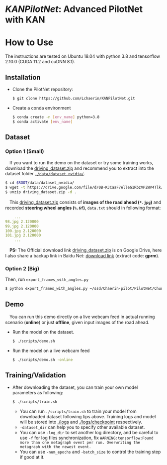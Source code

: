 # _KANPilotNet_: Advanced PilotNet with KAN


# How to Use
The instructions are tested on Ubuntu 18.04 with python 3.8 and tensorflow 2.10.0 (CUDA 11.2 and cuDNN 8.1).

## Installation
- Clone the PilotNet repository:
   ```bash
   $ git clone https://github.com/Lchaerin/KANPilotNet.git
   ```

- Create a conda environment
   ```bash
   $ conda create -n [env_name] python=3.8
   $ conda activate [env_name]
   ```

## Dataset
### Option 1 (Small)
　If you want to run the demo on the dataset or try some training works, download the
[driving_dataset.zip](https://drive.google.com/file/d/1Ue4XohCOV5YXy57S_5tDfCVqzLr101M7/view) and recommend you to
extract into the dataset folder [`./data/dataset_nvidia/`](./data/dataset_nvidia/).
```bash
$ cd $ROOT/data/dataset_nvidia/
$ wget -t https://drive.google.com/file/d/0B-KJCaaF7elleG1RbzVPZWV4Tlk/view?usp=sharing
$ unzip driving_dataset.zip -d .
```

　This [driving_dataset.zip](https://drive.google.com/file/d/1Ue4XohCOV5YXy57S_5tDfCVqzLr101M7/view) consists of
**images of the road ahead (`*.jpg`)** and recorded **steering wheel angles (`%.6f`)**, `data.txt` should in following
format:
```yaml
    ...
98.jpg 2.120000
99.jpg 2.120000
100.jpg 2.120000
101.jpg 2.120000
    ...
```
　**PS:** The Official download link [driving_dataset.zip](https://drive.google.com/file/d/1Ue4XohCOV5YXy57S_5tDfCVqzLr101M7/view) is on Google Drive, here I also share a backup link in Baidu Net: [download link](https://pan.baidu.com/s/1kZC-6CL1xgk2SUtCt2oz5A) (extract code: **gprm**).

### Option 2 (Big)

Then, run `export_frames_with_angles.py`
```bash
$ python export_frames_with_angles.py ~/ssd/Chaerin-pilot/PilotNet/Chunk_1 ~/ssd/Chaerin-pilot/PilotNet/data/datasets/driving_dataset2 --width 455 --height 256 --jpeg-quality 70
```

## Demo
　You can run this demo directly on a live webcam feed in actual running scenario (**online**) or just **offline**, given input
images of the road ahead.

+ Run the model on the dataset.
   ```bash
   $ ./scripts/demo.sh
   ```
+ Run the model on a live webcam feed
   ```bash
   $ ./scripts/demo.sh -online
   ```

## Training/Validation
+ After downloading the dataset, you can train your own model parameters as following:
   ```bash
   $ ./scripts/train.sh
   ```
   + You can run `./scripts/train.sh` to train your model from downloaded dataset following tips above. Training logs and 
   model will be stored into [./logs](./logs) and [./logs/checkpoint](./logs/checkpoint) respectively.
   + `-dataset_dir` can help you to specify other available dataset.
   + You can use `-log_dir` to set another log directory, and be careful to use `-f` for log files synchronization,
   fix `WARNING:tensorflow:Found more than one metagraph event per run. Overwriting the metagraph with the newest event.`
   + You can use `-num_epochs` and `-batch_size` to control the training step if good at it.


